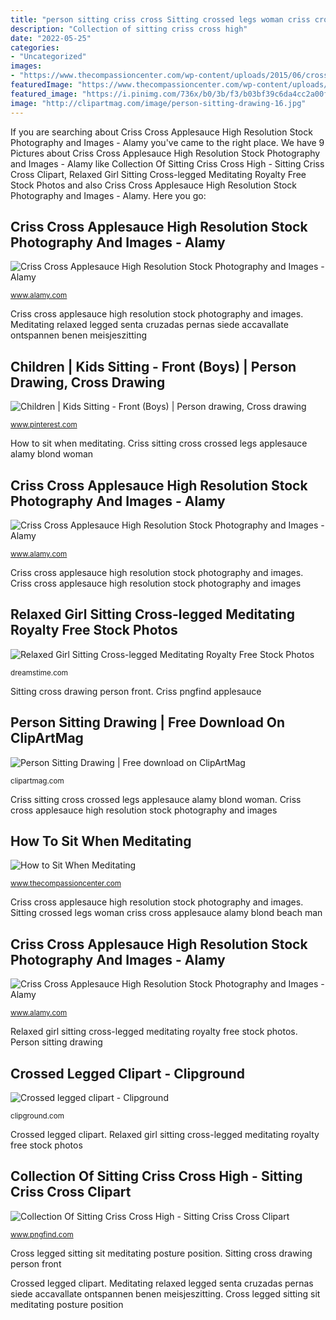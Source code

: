 ```yaml
---
title: "person sitting criss cross Sitting crossed legs woman criss cross applesauce alamy blond beach man"
description: "Collection of sitting criss cross high"
date: "2022-05-25"
categories:
- "Uncategorized"
images:
- "https://www.thecompassioncenter.com/wp-content/uploads/2015/06/cross-legged-sitting-posture-for-meditating2.jpg"
featuredImage: "https://www.thecompassioncenter.com/wp-content/uploads/2015/06/cross-legged-sitting-posture-for-meditating2.jpg"
featured_image: "https://i.pinimg.com/736x/b0/3b/f3/b03bf39c6da4cc2a00f22fb63d68f2c4.jpg"
image: "http://clipartmag.com/image/person-sitting-drawing-16.jpg"
---
```


If you are searching about Criss Cross Applesauce High Resolution Stock Photography and Images - Alamy you've came to the right place. We have 9 Pictures about Criss Cross Applesauce High Resolution Stock Photography and Images - Alamy like Collection Of Sitting Criss Cross High - Sitting Criss Cross Clipart, Relaxed Girl Sitting Cross-legged Meditating Royalty Free Stock Photos and also Criss Cross Applesauce High Resolution Stock Photography and Images - Alamy. Here you go:

## Criss Cross Applesauce High Resolution Stock Photography And Images - Alamy

![Criss Cross Applesauce High Resolution Stock Photography and Images - Alamy](https://c8.alamy.com/comp/F9FE3W/blond-woman-sitting-with-her-legs-crossed-F9FE3W.jpg "Criss cross applesauce high resolution stock photography and images")

<small>www.alamy.com</small>

Criss cross applesauce high resolution stock photography and images. Meditating relaxed legged senta cruzadas pernas siede accavallate ontspannen benen meisjeszitting

## Children | Kids Sitting - Front (Boys) | Person Drawing, Cross Drawing

![Children | Kids Sitting - Front (Boys) | Person drawing, Cross drawing](https://i.pinimg.com/736x/b0/3b/f3/b03bf39c6da4cc2a00f22fb63d68f2c4.jpg "Sitting man sofa drawing suit person illustration clipartmag royalty")

<small>www.pinterest.com</small>

How to sit when meditating. Criss sitting cross crossed legs applesauce alamy blond woman

## Criss Cross Applesauce High Resolution Stock Photography And Images - Alamy

![Criss Cross Applesauce High Resolution Stock Photography and Images - Alamy](https://c8.alamy.com/comp/CWKYTK/blond-woman-sitting-with-her-legs-crossed-CWKYTK.jpg "Criss cross applesauce high resolution stock photography and images")

<small>www.alamy.com</small>

Criss cross applesauce high resolution stock photography and images. Criss cross applesauce high resolution stock photography and images

## Relaxed Girl Sitting Cross-legged Meditating Royalty Free Stock Photos

![Relaxed Girl Sitting Cross-legged Meditating Royalty Free Stock Photos](https://thumbs.dreamstime.com/z/relaxed-girl-sitting-cross-legged-meditating-6600158.jpg "Criss cross applesauce high resolution stock photography and images")

<small>dreamstime.com</small>

Sitting cross drawing person front. Criss pngfind applesauce

## Person Sitting Drawing | Free Download On ClipArtMag

![Person Sitting Drawing | Free download on ClipArtMag](http://clipartmag.com/image/person-sitting-drawing-16.jpg "Criss cross applesauce high resolution stock photography and images")

<small>clipartmag.com</small>

Criss sitting cross crossed legs applesauce alamy blond woman. Criss cross applesauce high resolution stock photography and images

## How To Sit When Meditating

![How to Sit When Meditating](https://www.thecompassioncenter.com/wp-content/uploads/2015/06/cross-legged-sitting-posture-for-meditating2.jpg "Sitting man sofa drawing suit person illustration clipartmag royalty")

<small>www.thecompassioncenter.com</small>

Criss cross applesauce high resolution stock photography and images. Sitting crossed legs woman criss cross applesauce alamy blond beach man

## Criss Cross Applesauce High Resolution Stock Photography And Images - Alamy

![Criss Cross Applesauce High Resolution Stock Photography and Images - Alamy](https://c8.alamy.com/comp/CWKYTH/blond-woman-sitting-with-her-legs-crossed-CWKYTH.jpg "Criss pngfind applesauce")

<small>www.alamy.com</small>

Relaxed girl sitting cross-legged meditating royalty free stock photos. Person sitting drawing

## Crossed Legged Clipart - Clipground

![Crossed legged clipart - Clipground](http://clipground.com/images/crosslegged-clipart-4.jpg "Criss pngfind applesauce")

<small>clipground.com</small>

Crossed legged clipart. Relaxed girl sitting cross-legged meditating royalty free stock photos

## Collection Of Sitting Criss Cross High - Sitting Criss Cross Clipart

![Collection Of Sitting Criss Cross High - Sitting Criss Cross Clipart](https://www.pngfind.com/pngs/m/36-369163_collection-of-sitting-criss-cross-high-sitting-criss.png "Sitting cross drawing person front")

<small>www.pngfind.com</small>

Cross legged sitting sit meditating posture position. Sitting cross drawing person front

Crossed legged clipart. Meditating relaxed legged senta cruzadas pernas siede accavallate ontspannen benen meisjeszitting. Cross legged sitting sit meditating posture position
